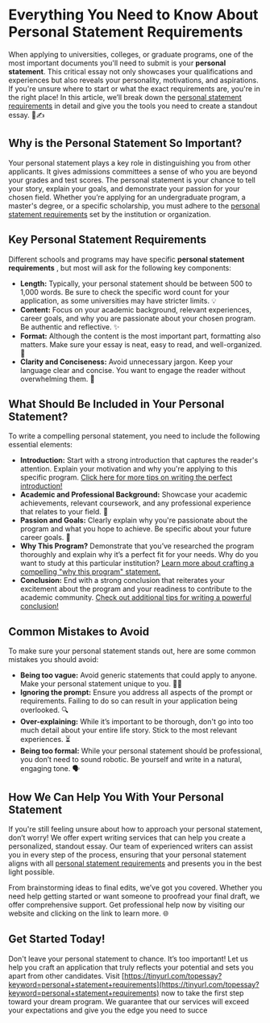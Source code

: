 # Everything You Need to Know About Personal Statement Requirements

When applying to universities, colleges, or graduate programs, one of the most important documents you'll need to submit is your **personal statement**. This critical essay not only showcases your qualifications and experiences but also reveals your personality, motivations, and aspirations. If you're unsure where to start or what the exact requirements are, you're in the right place! In this article, we’ll break down the [personal statement requirements](https://tinyurl.com/topessay?keyword=personal+statement+requirements) in detail and give you the tools you need to create a standout essay. 📄✍️

## Why is the Personal Statement So Important?

Your personal statement plays a key role in distinguishing you from other applicants. It gives admissions committees a sense of who you are beyond your grades and test scores. The personal statement is your chance to tell your story, explain your goals, and demonstrate your passion for your chosen field. Whether you’re applying for an undergraduate program, a master's degree, or a specific scholarship, you must adhere to the [personal statement requirements](https://tinyurl.com/topessay?keyword=personal+statement+requirements) set by the institution or organization.

## Key Personal Statement Requirements

Different schools and programs may have specific **personal statement requirements** , but most will ask for the following key components:

- **Length:** Typically, your personal statement should be between 500 to 1,000 words. Be sure to check the specific word count for your application, as some universities may have stricter limits. 💡
- **Content:** Focus on your academic background, relevant experiences, career goals, and why you are passionate about your chosen program. Be authentic and reflective. ✨
- **Format:** Although the content is the most important part, formatting also matters. Make sure your essay is neat, easy to read, and well-organized. 📑
- **Clarity and Conciseness:** Avoid unnecessary jargon. Keep your language clear and concise. You want to engage the reader without overwhelming them. 📝

## What Should Be Included in Your Personal Statement?

To write a compelling personal statement, you need to include the following essential elements:

- **Introduction:** Start with a strong introduction that captures the reader's attention. Explain your motivation and why you're applying to this specific program. [Click here for more tips on writing the perfect introduction!](https://tinyurl.com/topessay?keyword=personal+statement+requirements)
- **Academic and Professional Background:** Showcase your academic achievements, relevant coursework, and any professional experience that relates to your field. 💼
- **Passion and Goals:** Clearly explain why you're passionate about the program and what you hope to achieve. Be specific about your future career goals. 🎯
- **Why This Program?** Demonstrate that you’ve researched the program thoroughly and explain why it’s a perfect fit for your needs. Why do you want to study at this particular institution? [Learn more about crafting a compelling "why this program" statement.](https://tinyurl.com/topessay?keyword=personal+statement+requirements)
- **Conclusion:** End with a strong conclusion that reiterates your excitement about the program and your readiness to contribute to the academic community. [Check out additional tips for writing a powerful conclusion!](https://tinyurl.com/topessay?keyword=personal+statement+requirements)

## Common Mistakes to Avoid

To make sure your personal statement stands out, here are some common mistakes you should avoid:

- **Being too vague:** Avoid generic statements that could apply to anyone. Make your personal statement unique to you. 🙅‍♂️
- **Ignoring the prompt:** Ensure you address all aspects of the prompt or requirements. Failing to do so can result in your application being overlooked. 🔍
- **Over-explaining:** While it’s important to be thorough, don't go into too much detail about your entire life story. Stick to the most relevant experiences. ⏳
- **Being too formal:** While your personal statement should be professional, you don’t need to sound robotic. Be yourself and write in a natural, engaging tone. 🗣️

## How We Can Help You With Your Personal Statement

If you're still feeling unsure about how to approach your personal statement, don’t worry! We offer expert writing services that can help you create a personalized, standout essay. Our team of experienced writers can assist you in every step of the process, ensuring that your personal statement aligns with all [personal statement requirements](https://tinyurl.com/topessay?keyword=personal+statement+requirements) and presents you in the best light possible.

From brainstorming ideas to final edits, we’ve got you covered. Whether you need help getting started or want someone to proofread your final draft, we offer comprehensive support. Get professional help now by visiting our website and clicking on the link to learn more. 🌐

## Get Started Today!

Don't leave your personal statement to chance. It’s too important! Let us help you craft an application that truly reflects your potential and sets you apart from other candidates. Visit [https://tinyurl.com/topessay?keyword=personal+statement+requirements](https://tinyurl.com/topessay?keyword=personal+statement+requirements) now to take the first step toward your dream program. We guarantee that our services will exceed your expectations and give you the edge you need to succe
